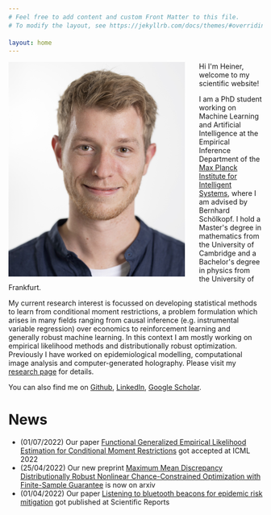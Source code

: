 ```yaml
---
# Feel free to add content and custom Front Matter to this file.
# To modify the layout, see https://jekyllrb.com/docs/themes/#overriding-theme-defaults

layout: home
---
```




<img src="assets/image_website.jpg" width="350" style="float: left; margin-right: 2em;">


Hi I'm Heiner, welcome to my scientific website!

I am a PhD student working on Machine Learning and Artificial Intelligence at the Empirical Inference Department of the [Max Planck Institute for Intelligent Systems](https://ei.is.mpg.de/person/hkremer), where I am advised by Bernhard Schölkopf. I hold a Master's degree in mathematics from the University of Cambridge and a Bachelor's degree in physics from the University of Frankfurt.

My current research interest is focussed on developing statistical methods to learn from conditional moment restrictions, a problem formulation which arises in many fields ranging from causal inference (e.g. instrumental variable regression) over economics to reinforcement learning and generally robust machine learning. In this context I am mostly working on empirical likelihood methods and distributionally robust optimization.
Previously I have worked on epidemiological modelling, computational image analysis and computer-generated holography. Please visit my [research page](/research/) for details. 

You can also find me on [Github](https://github.com/HeinerKremer), [LinkedIn](https://www.linkedin.com/in/heiner-kremer-6b9904165/), [Google Scholar](https://scholar.google.com/citations?user=I_9TrpgAAAAJ&hl=en).


# News
* (01/07/2022) Our paper [Functional Generalized Empirical Likelihood Estimation for Conditional Moment Restrictions](https://proceedings.mlr.press/v162/kremer22a.html) got accepted at ICML 2022
* (25/04/2022) Our new preprint [Maximum Mean Discrepancy Distributionally Robust Nonlinear Chance-Constrained Optimization with Finite-Sample Guarantee](https://arxiv.org/abs/2204.11564) is now on arxiv
* (01/04/2022) Our paper [Listening to bluetooth beacons for epidemic risk mitigation](https://www.nature.com/articles/s41598-022-09440-1) got published at Scientific Reports